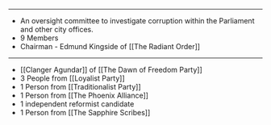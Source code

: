 ___
- An oversight committee to investigate corruption within the Parliament and other city offices.
- 9 Members
- Chairman - Edmund Kingside of [[The Radiant Order]]
___
- [[Clanger Agundar]] of [[The Dawn of Freedom Party]]
- 3 People from [[Loyalist Party]]
- 1 Person from [[Traditionalist Party]]
- 1 Person from [[The Phoenix Alliance]]
- 1 independent reformist candidate
- 1 Person from [[The Sapphire Scribes]]